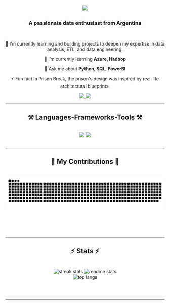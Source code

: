 
<h1 align="center">
    <img src="https://readme-typing-svg.herokuapp.com/?font=Righteous&size=35&center=true&vCenter=true&width=500&height=70&duration=4000&lines=Hi+There!+👋;+I'm+Tomas+Feiertag!;" />
</h1>

<h3 align="center"> A passionate data enthusiast from Argentina </h3>

<br/>

<div align="center">
 
 🔭 I’m currently learning and building projects to deepen my expertise in data analysis, ETL, and data engineering.
 
 🌱 I’m currently learning **Azure, Hadoop**

💬 Ask me about **Python, SQL, PowerBI**

⚡ Fun fact In Prison Break, the prison's design was inspired by real-life architectural blueprints.

 </div>
 
<div align="center"> 
  <a href="mailto:toamsfeiertag@gmail.com">
    <img src="https://img.shields.io/badge/Gmail-333333?style=for-the-badge&logo=gmail&logoColor=red" />
  </a>
  <a href="https://www.linkedin.com/in/tomas-feiertag/" target="_blank">
    <img src="https://img.shields.io/badge/LinkedIn-0077B5?style=for-the-badge&logo=linkedin&logoColor=white" target="_blank" />
  </a>
</div>

 <hr/>
 
<h2 align="center">⚒️ Languages-Frameworks-Tools ⚒️</h2>
<br/>
<div align="center">
    <img src="https://skillicons.dev/icons?i=vscode,github,git" />
    <img src="https://skillicons.dev/icons?i=python,mysql,postgresql,powerbi" /><br>
</div>

<br/>
<hr/>

<div align="center">
  <h2>🐍 My Contributions 🐍</h2>
  <br>
  <img alt="snake eating my contributions" src="https://raw.githubusercontent.com/TomasFeiertag/TomasFeiertag/output/github-contribution-grid-snake.svg" />
  
  <br/><br/><br/>
</div>

<hr/>

<h2 align="center">⚡ Stats ⚡</h2>
<br>
<div align=center>
  <img width=390 src="https://github-readme-streak-stats-TomasFeiertag.vercel.app/?user=TomasFeiertag&count_private=true&theme=react&border_radius=10" alt="streak stats"/>
  <img width=390 src="https://github-readme-stats-TomasFeiertag.vercel.app/api?username=TomasFeiertag&count_private=true&show_icons=true&theme=react&rank_icon=github&border_radius=10" alt="readme stats" />
  <br/>
  <img width=325 align="center" src="https://github-readme-stats-TomasFeiertag.vercel.app/api/top-langs/?username=TomasFeiertag&hide=HTML&langs_count=8&layout=compact&theme=react&border_radius=10&size_weight=0.5&count_weight=0.5&exclude_repo=github-readme-stats" alt="top langs" />
</div>

<br/><br/>

<hr/>

